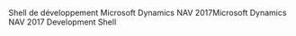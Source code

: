 <span data-ttu-id="17541-101">Shell de développement Microsoft Dynamics NAV 2017</span><span class="sxs-lookup"><span data-stu-id="17541-101">Microsoft Dynamics NAV 2017 Development Shell</span></span>